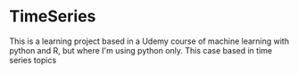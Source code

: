 # TimeSeries
This is a learning project based in a Udemy course of machine learning with python and R, but where I'm using python only. This case based in time series topics
